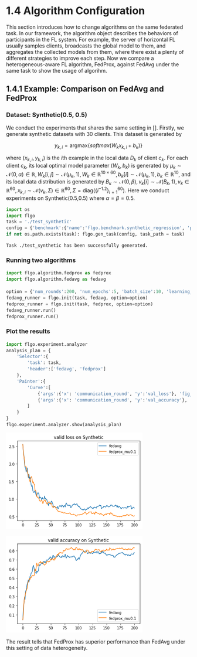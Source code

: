 
# 1.4 Algorithm Configuration

This section introduces how to change algorithms on the same federated task. In our framework, the algorithm object describes the behaviors of participants in the FL system. For example, the server of horizontal FL usually samples clients, broadcasts the global model to them, and aggregates the collected models from them, where there exist a plenty of different strategies to improve each step. Now we compare a heterogeneous-aware FL algorithm, FedProx, against FedAvg under the same task to show the usage of algorihm.

## 1.4.1 Example: Comparison on FedAvg and FedProx

### Dataset: Synthetic(0.5, 0.5)

We conduct the experiments that shares the same setting in []. Firstly, we generate synthetic datasets with 30 clients. This dataset is generated by

$$y_{k,i}=\text{argmax}\{softmax({W_k} x_{k,i}+ b_k)\}$$

where $(x_{k,i}, y_{k,i})$ is the $i$th example in the local data $D_k$ of client $c_k$. For each client $c_k$, its local optimal model parameter $(W_k, b_k)$ is generated by $\mu_k\sim \mathcal{N}(0,\alpha)\in \mathbb{R},W_{k}[i,j]\sim\mathcal{N}(\mu_k,1),  W_k\in \mathbb{R}^{10\times 60}, b_{k}[i]\sim\mathcal{N}(\mu_k,1), b_k\in\mathbb{R}^{10}$, and its local data distribution is generated by $B_k\sim\mathcal{N}(0,\beta),  v_k[i]\sim\mathcal{N}(B_k,1),  v_k\in \mathbb{R}^{60}, x_{k,i}\sim\mathcal{N}(v_k, \Sigma)\in \mathbb{R}^{60},\Sigma=\text{diag}(\{i^{-1.2}\}_{i=1}^{60})$. Here we conduct experiments on Synthetic(0.5,0.5) where $\alpha=\beta=0.5$.


```python
import os
import flgo
task = './test_synthetic'
config = {'benchmark':{'name':'flgo.benchmark.synthetic_regression', 'para':{'alpha':0.5, 'beta':0.5, 'num_clients':30}}}
if not os.path.exists(task): flgo.gen_task(config, task_path = task)
```

    Task ./test_synthetic has been successfully generated.


### Running two algorithms


```python
import flgo.algorithm.fedprox as fedprox
import flgo.algorithm.fedavg as fedavg

option = {'num_rounds':200, 'num_epochs':5, 'batch_size':10, 'learning_rate':0.1, 'gpu':0}
fedavg_runner = flgo.init(task, fedavg, option=option)
fedprox_runner = flgo.init(task, fedprox, option=option)
fedavg_runner.run()
fedprox_runner.run()
```

### Plot the results


```python
import flgo.experiment.analyzer
analysis_plan = {
    'Selector':{
        'task': task,
        'header':['fedavg', 'fedprox']
    },
    'Painter':{
        'Curve':[
            {'args':{'x': 'communication_round', 'y':'val_loss'}, 'fig_option':{'title':'valid loss on Synthetic'}},
            {'args':{'x': 'communication_round', 'y':'val_accuracy'},  'fig_option':{'title':'valid accuracy on Synthetic'}},
        ]
    }
}
flgo.experiment.analyzer.show(analysis_plan)
```



![png](../../img/output_28_0.png)





![png](../../img/output_28_1.png)



The result tells that FedProx has superior performance than FedAvg under this setting of data heterogeneity.